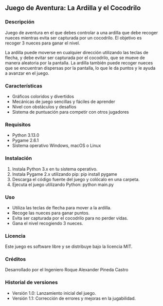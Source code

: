## Juego de Aventura: La Ardilla y el Cocodrilo

### Descripción

Juego de aventura en el que debes controlar a una ardilla que debe recoger nueces mientras evita ser capturada por un cocodrilo. El objetivo es recoger 3 nueces para ganar el nivel.

La ardilla puede moverse en cualquier dirección utilizando las teclas de flecha, y debe evitar ser capturada por el cocodrilo, que se mueve de manera aleatoria por la pantalla. La ardilla también puede recoger nueces que se encuentran dispersas por la pantalla, lo que le da puntos y le ayuda a avanzar en el juego.

### Características

- Gráficos coloridos y divertidos
- Mecánicas de juego sencillas y fáciles de aprender
- Nivel con obstáculos y desafíos
- Sistema de puntuación para competir con otros jugadores


### Requisitos

- Python 3.13.0
- Pygame 2.6.1
- Sistema operativo Windows, macOS o Linux

### Instalación

1. Instala Python 3.x en tu sistema operativo.
2. Instala Pygame 2.x utilizando pip: pip install pygame
3. Descarga el código fuente del juego y colócalo en una carpeta.
4. Ejecuta el juego utilizando Python: python main.py

### Uso

- Utiliza las teclas de flecha para mover a la ardilla.
- Recoge las nueces para ganar puntos.
- Evita ser capturada por el cocodrilo para no perder vidas.
- Gana el nivel recogiendo 3 nueces.

### Licencia

Este juego es software libre y se distribuye bajo la licencia MIT.

### Créditos

Desarrollado por el Ingeniero Roque Alexander Pineda Castro

### Historial de versiones

- Versión 1.0: Lanzamiento inicial del juego.
- Versión 1.1: Corrección de errores y mejoras en la jugabilidad.
